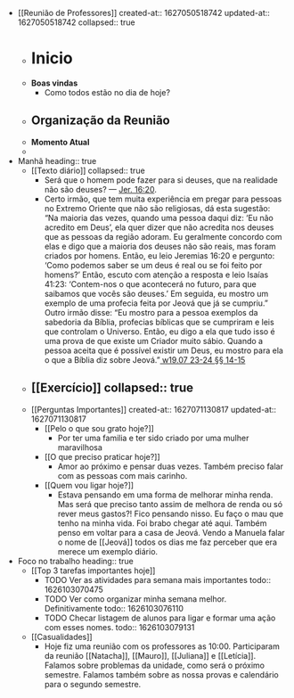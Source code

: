 - [[Reunião de Professores]]
  created-at:: 1627050518742
  updated-at:: 1627050518742
  collapsed:: true
	- # Inicio
	- **Boas vindas**
		- Como todos estão no dia de hoje?
	- **Organização da Reunião**
		-
	- **Momento Atual**
	-
- Manhã
  heading:: true
	- [[Texto diário]]
	  collapsed:: true
		- Será que o homem pode fazer para si deuses, que na realidade não são deuses? — [Jer. 16:20](https://wol.jw.org/pt/wol/bc/r5/lp-t/1102021406/43/0).
		- Certo irmão, que tem muita experiência em pregar para pessoas no Extremo Oriente que não são religiosas, dá esta sugestão: “Na maioria das vezes, quando uma pessoa daqui diz: ‘Eu não acredito em Deus’, ela quer dizer que não acredita nos deuses que as pessoas da região adoram. Eu geralmente concordo com elas e digo que a maioria dos deuses não são reais, mas foram criados por homens. Então, eu leio Jeremias 16:20 e pergunto: ‘Como podemos saber se um deus é real ou se foi feito por homens?’ Então, escuto com atenção a resposta e leio Isaías 41:23: ‘Contem-nos o que acontecerá no futuro, para que saibamos que vocês são deuses.’ Em seguida, eu mostro um exemplo de uma profecia feita por Jeová que já se cumpriu.” Outro irmão disse: “Eu mostro para a pessoa exemplos da sabedoria da Bíblia, profecias bíblicas que se cumpriram e leis que controlam o Universo. Então, eu digo a ela que tudo isso é uma prova de que existe um Criador muito sábio. Quando a pessoa aceita que é possível existir um Deus, eu mostro para ela o que a Bíblia diz sobre Jeová.”[ w19.07 23-24 §§ 14-15](https://wol.jw.org/pt/wol/pc/r5/lp-t/1102021406/11/0)
	- [[Exercício]]
	  collapsed:: true
		-
	- [[Perguntas Importantes]]
	  created-at:: 1627071130817
	  updated-at:: 1627071130817
		- [[Pelo o que sou grato hoje?]]
			- Por ter uma familia e ter sido criado por uma mulher maravilhosa
		- [[O que preciso praticar hoje?]]
			- Amor ao próximo e pensar duas vezes. Também preciso falar com as pessoas com mais carinho.
		- [[Quem vou ligar hoje?]]
			- Estava pensando em uma forma de melhorar minha renda. Mas será que preciso tanto assim de melhora de renda ou só rever meus gastos?! Fico pensando nisso. Eu faço o mau que tenho na minha vida. Foi brabo chegar até aqui. Também penso em voltar para a casa de Jeová. Vendo a Manuela falar o nome de [[Jeová]] todos os dias me faz perceber que era merece um exemplo diário.
- Foco no trabalho
  heading:: true
	- [[Top 3 tarefas importantes hoje]]
		- TODO Ver as atividades para semana mais importantes
		  todo:: 1626103070475
		- TODO Ver como organizar minha semana melhor. Definitivamente
		  todo:: 1626103076110
		- TODO Checar listagem de alunos para ligar e formar uma ação com esses nomes.
		  todo:: 1626103079131
	- [[Casualidades]]
		- Hoje fiz uma reunião com os professores as 10:00. Participaram da reunião [[Natacha]], [[Mauro]], [[Juliana]] e [[Letícia]]. Falamos sobre problemas da unidade, como será o próximo semestre. Falamos também sobre as nossa provas e calendário para o segundo semestre.